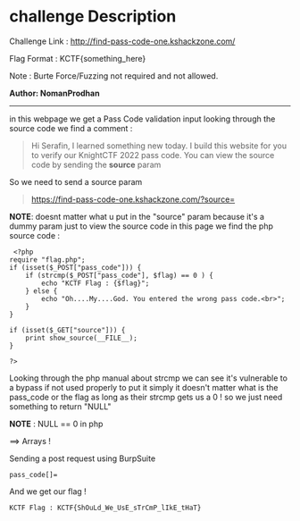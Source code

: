 # challenge Description

Challenge Link : http://find-pass-code-one.kshackzone.com/

Flag Format : KCTF{something_here}

Note : Burte Force/Fuzzing not required and not allowed.

**Author: NomanProdhan**

-----------------------------------------------------------

in this webpage we get a Pass Code validation input
looking through the source code we find a comment :

> Hi Serafin, I learned something new today. I build this website for you to verify our KnightCTF 2022 pass code. You can view the source code by sending the **source** param 

So we need to send a source param

> https://find-pass-code-one.kshackzone.com/?source=

**NOTE**: doesnt matter what u put in the "source" param because it's a dummy param just to view the source code 
in this page we find the php source code :

```
 <?php
require "flag.php";
if (isset($_POST["pass_code"])) {
    if (strcmp($_POST["pass_code"], $flag) == 0 ) {
        echo "KCTF Flag : {$flag}";
    } else {
        echo "Oh....My....God. You entered the wrong pass code.<br>";
    }
}

if (isset($_GET["source"])) {
    print show_source(__FILE__);
}

?> 
```


Looking through the php manual about strcmp we can see it's vulnerable to a bypass if not used properly 
to put it simply it doesn't matter what is the pass_code or the flag as long as their strcmp gets us a 0 ! so we just need something to return "NULL" 

**NOTE** : NULL == 0 in php

==> Arrays !

Sending a post request using BurpSuite 

``` pass_code[]= ```

And we get our flag ! 

``` KCTF Flag : KCTF{ShOuLd_We_UsE_sTrCmP_lIkE_tHaT} ```
